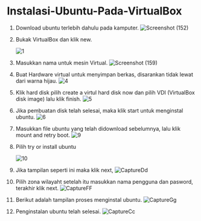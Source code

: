 # Instalasi-Ubuntu-Pada-VirtualBox

1. Download ubuntu terlebih dahulu pada kamputer.
   ![Screenshot (152)](https://github.com/user-attachments/assets/a25c7326-75a3-4424-b076-03ff9487a472)


2. Bukak VirtualBox dan klik new.

   ![1](https://github.com/user-attachments/assets/c4cb74b0-11b8-4983-964b-58c06d13c1c5)

3. Masukkan nama untuk mesin  Virtual.
   ![Screenshot (159)](https://github.com/user-attachments/assets/cd74d9f6-783a-4b76-b8a2-87a1e4946881)

4. Buat Hardware virtual untuk menyimpan berkas, disarankan tidak lewat dari warna hijau.
   ![4](https://github.com/user-attachments/assets/9b7a16c7-f76d-4069-bbb8-d9afdbfc61dd)

5. Klik hard disk pilih create a virtul hard disk now dan pilih VDI (VirtualBox disk image) lalu klik finish.
   ![5](https://github.com/user-attachments/assets/b99f10aa-24c9-407b-b165-e432c6f18b90)


6. Jika pembuatan disk telah selesai, maka klik start untuk menginstal ubuntu.
    ![6](https://github.com/user-attachments/assets/7cf11ef5-bc90-407d-9d9f-d8def2469680)

7. Masukkan file ubuntu yang telah didownload sebelumnya, lalu klik mount and retry boot.
   ![9](https://github.com/user-attachments/assets/1d0180ca-be09-4de6-b15d-4822cad7547d)

8. Pilih try or install ubuntu

   ![10](https://github.com/user-attachments/assets/085d7ad7-c851-4146-9887-6bd24c092c3c)

9. Jika tampilan seperti ini maka klik next, 
    ![CaptureDd](https://github.com/user-attachments/assets/3daf3846-7ae8-458c-b26f-8c7ea4d2e0e9)

10. Pilih zona wilayaht setelah itu masukkan nama pengguna dan pasword, terakhir klik next.
    ![CaptureFF](https://github.com/user-attachments/assets/84ad198c-b089-42c7-883a-78eafd6e0d0a)

11. Berikut adalah tampilan proses menginstal ubuntu.
     ![CaptureGg](https://github.com/user-attachments/assets/1943256a-fef6-4749-bb6c-b9bb9ece6836)

12. Penginstalan ubuntu telah selesai.
    ![CaptureCc](https://github.com/user-attachments/assets/758215dd-5c41-4407-a61a-fc5d8e85432a)

    
     

